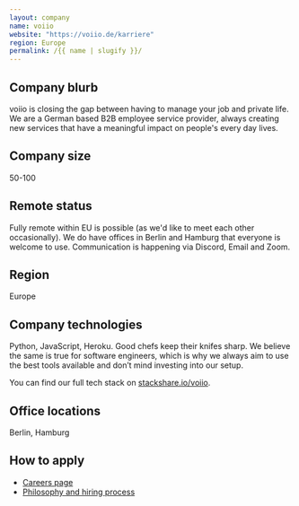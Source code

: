 ```yaml
---
layout: company
name: voiio
website: "https://voiio.de/karriere"
region: Europe
permalink: /{{ name | slugify }}/
---
```


## Company blurb

voiio is closing the gap between having to manage your job and private life. We are a German based B2B employee service provider, always creating new services that have a meaningful impact on people's every day lives.

## Company size

50-100

## Remote status

Fully remote within EU is possible (as we'd like to meet each other occasionally). 
We do have offices in Berlin and Hamburg that everyone is welcome to use.
Communication is happening via Discord, Email and Zoom.

## Region

Europe

## Company technologies

Python, JavaScript, Heroku.
Good chefs keep their knifes sharp. We believe the same is true for software engineers, which is why we always aim to use the best tools available and don’t mind investing into our setup.

You can find our full tech stack on [stackshare.io/voiio](https://stackshare.io/voiio/).

## Office locations

Berlin, Hamburg

## How to apply

- [Careers page](https://voiio.de/karriere/)
- [Philosophy and hiring process](https://code.voiio.de/)